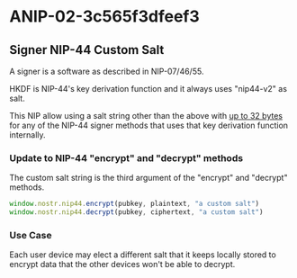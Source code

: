 # ANIP-02-3c565f3dfeef3

## Signer NIP-44 Custom Salt

A signer is a software as described in NIP-07/46/55.

HKDF is NIP-44's key derivation function and it always
uses "nip44-v2" as salt.

This NIP allow using a salt string other than the above with
[up to 32 bytes](https://github.com/nostr-protocol/nips/pull/940#issuecomment-1868027273)
for any of the NIP-44 signer methods that uses that key
derivation function internally.

### Update to NIP-44 "encrypt" and "decrypt" methods

The custom salt string is the third argument of the "encrypt"
and "decrypt" methods.

```js
window.nostr.nip44.encrypt(pubkey, plaintext, "a custom salt")
window.nostr.nip44.decrypt(pubkey, ciphertext, "a custom salt")
```

### Use Case

Each user device may elect a different salt that it keeps locally stored
to encrypt data that the other devices won't be able to decrypt.
